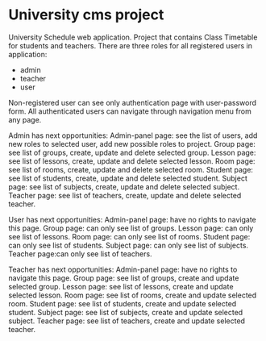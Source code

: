 # University cms project

University Schedule web application. Project that contains Class Timetable for students and teachers.
There are three roles for all registered users in application:
- admin
- teacher
- user

Non-registered user can see only authentication page with user-password form.
All authenticated users can navigate through navigation menu from any page.

Admin has next opportunities:
Admin-panel page: see the list of users, add new roles to selected user, add new possible roles to project.
Group page: see list of groups, create, update and delete selected group.
Lesson page: see list of lessons, create, update and delete selected lesson.
Room page: see list of rooms, create, update and delete selected room.
Student page: see list of students, create, update and delete selected student.
Subject page: see list of subjects, create, update and delete selected subject.
Teacher page: see list of teachers, create, update and delete selected teacher. 

User has next opportunities:
Admin-panel page: have no rights to navigate this page.
Group page: can only see list of groups.
Lesson page: can only see list of lessons.
Room page: can only see list of rooms.
Student page: can only see list of students.
Subject page: can only see list of subjects.
Teacher page:can only see list of teachers.

Teacher has next opportunities:
Admin-panel page: have no rights to navigate this page.
Group page: see list of groups, create and update selected group.
Lesson page: see list of lessons, create and update selected lesson.
Room page: see list of rooms, create and update selected room.
Student page: see list of students, create and update selected student.
Subject page: see list of subjects, create and update selected subject.
Teacher page: see list of teachers, create and update selected teacher.


